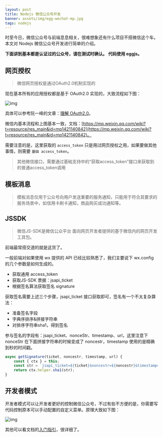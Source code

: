 ```yaml
---
layout: post
title: Nodejs 微信公众号开发
banner: assets/img/egg-wechat-mp.jpg
tags: nodejs
---
```


时至今日，微信公众号与前端息息相关，很难想象还有什么项目不搭微信这个车。本文对 Nodejs 微信公众号开发进行简单的介绍。

**下面讲到基本都是认证过的公众号，请在测试时确认。**
**代码使用 eggjs。**

## 网页授权

> 微信网页授权是通过OAuth2.0机制实现的

现在基本所有的应用授权都是基于 OAuth2.0 实现的，大致流程如下图：

![img](/posts/assets/img/20180910-164119.jpg)

具体可以参考阮一峰的文章：[理解 OAuth2.0](http://www.ruanyifeng.com/blog/2014/05/oauth_2_0.html)。

微信内基本流程和上图基本一致，文档：[https://mp.weixin.qq.com/wiki?t=resource/res_main&id=mp1421140842](https://mp.weixin.qq.com/wiki?t=resource/res_main&id=mp1421140842)。

需要注意的是，这里获取的 `access_token` 只是用过网页授权之用，如果要做其他事情，则需要 `基础 access_token`。

> 其他微信接口，需要通过基础支持中的“获取access_token”接口来获取到的普通access_token调用

## 模板消息

> 模板消息仅用于公众号向用户发送重要的服务通知，只能用于符合其要求的服务场景中，如信用卡刷卡通知，商品购买成功通知等。

## JSSDK

> 微信JS-SDK是微信公众平台 面向网页开发者提供的基于微信内的网页开发工具包。

前端最常搭交道的就是这货了。

一般前端对如果使用 wx 提供的 API 已经比较熟悉了，我们主要说下 wx.config 的几个参数是如何生成的。

* 获取通用 access_token
* 获取JS-SDK 票据：jsapi_ticket
* 根据签名算法获取签名 signature

获取签名需要上述三个步骤，jsapi_ticket 接口获取即可，签名有一个不太复杂算法：

* 准备签名字段
* 字典序排序&拼接字符串
* 对排序字符串sha1，得到签名

参与签名的字段有：jsapi_ticket、nonceStr、timestamp、url，这里注意下 nonceStr 在下面拼接字符串的时候变成了 noncestr，timestamp 使用的是精确到秒的时间戳。

```js
async getSignature(ticket, noncestr, timestamp, url) {
    const { ctx } = this;
    const str = `jsapi_ticket=${ticket}&noncestr=${noncestr}&timestamp=${timestamp}&url=${url}`;
    return ctx.helper.sha1(str);
}
```

## 开发者模式

开发者模式可以让开发者更好的控制微信公众号，不过有些不方便的是，你需要写代码控制原本可以手动配置的自定义菜单。原理大致如下图：

![img](/posts/assets/img/20180910-165529.jpg)

其他可以看文档的[入门指引](https://mp.weixin.qq.com/wiki?t=resource/res_main&id=mp1472017492_58YV5)，很详细了。








